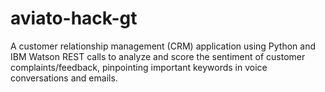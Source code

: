 # aviato-hack-gt
A customer relationship management (CRM) application using Python and IBM Watson REST calls to analyze and score the sentiment of customer complaints/feedback, pinpointing important keywords in voice conversations and emails.
